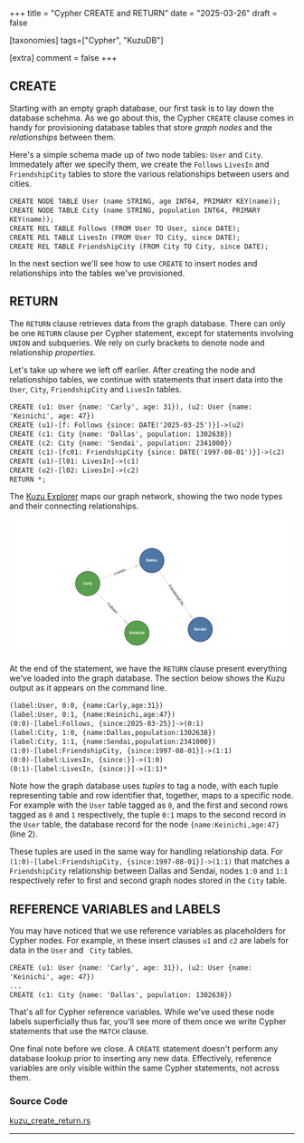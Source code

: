 +++
title = "Cypher CREATE and RETURN"
date = "2025-03-26"
draft = false

[taxonomies]
tags=["Cypher", "KuzuDB"]

[extra]
comment = false
+++

## CREATE

Starting with an empty graph database, our first task is to lay down the database schehma. As we go about this, the Cypher ```CREATE``` 
clause comes in handy for provisioning database tables that store *graph nodes* and the *relationships* between them. 

Here's a simple schema made up of two node tables: ```User``` and ```City```. Immedately after we specify them, we create 
the ```Follows``` ```LivesIn``` and ```FriendshipCity``` tables to store the various relationships between users and cities.

```cypher
CREATE NODE TABLE User (name STRING, age INT64, PRIMARY KEY(name));
CREATE NODE TABLE City (name STRING, population INT64, PRIMARY KEY(name));
CREATE REL TABLE Follows (FROM User TO User, since DATE);
CREATE REL TABLE LivesIn (FROM User TO City, since DATE);
CREATE REL TABLE FriendshipCity (FROM City TO City, since DATE);
```
In the next section we'll see how  to use ```CREATE``` to insert nodes and relationships into the tables we've provisioned.  

## RETURN

The ```RETURN``` clause retrieves data from the graph database. There can only be one ```RETURN``` clause per Cypher statement, 
except for statements involving ```UNION``` and subqueries. We rely on curly brackets to denote node and relationship *properties*.

Let's take up where we left off earlier. After creating the node and relationshipo tables, we continue with statements that insert data 
into the ```User```, ```City```, ```FriendshipCity``` and ```LivesIn``` tables. 

```cypher, linenos
CREATE (u1: User {name: 'Carly', age: 31}), (u2: User {name: 'Keinichi', age: 47})
CREATE (u1)-[f: Follows {since: DATE('2025-03-25')}]->(u2)
CREATE (c1: City {name: 'Dallas', population: 1302638})
CREATE (c2: City {name: 'Sendai', population: 2341000})
CREATE (c1)-[fc01: FriendshipCity {since: DATE('1997-08-01')}]->(c2)
CREATE (u1)-[l01: LivesIn]->(c1)
CREATE (u2)-[l02: LivesIn]->(c2)
RETURN *;    
```

The [Kuzu Explorer](https://github.com/kuzudb/explorer) maps our graph network, showing the two node types and their connecting relationships. 

![](2025_0326-kuzugraph_city_user-800px.jpg)

At the end of the statement, we have the ```RETURN``` clause present everything we've loaded into the graph database.
The section below shows the Kuzu output as it appears on the command line. 

```KuzuDB, linenos
(label:User, 0:0, {name:Carly,age:31})
(label:User, 0:1, {name:Keinichi,age:47})
(0:0)-[label:Follows, {since:2025-03-25}]->(0:1)
(label:City, 1:0, {name:Dallas,population:1302638})
(label:City, 1:1, {name:Sendai,population:2341000})
(1:0)-[label:FriendshipCity, {since:1997-08-01}]->(1:1)
(0:0)-[label:LivesIn, {since:}]->(1:0)
(0:1)-[label:LivesIn, {since:}]->(1:1)*
```
Note how the graph database uses *tuples* to tag a node, with each tuple representing table and row identifier
that, together, maps to a specific node. For example with the ```User``` table tagged as ```0```, and the first and second
rows tagged as ```0``` and ```1``` respectively, the tuple ```0:1``` maps to 
the second record in the ```User``` table, the database record for the node ```{name:Keinichi,age:47}```
(line 2).

These tuples are used in the same way for handling relationship data. For ```(1:0)-[label:FriendshipCity, {since:1997-08-01}]->(1:1)``` 
that matches a ```FriendshipCity``` relationship between Dallas and Sendai, nodes ```1:0``` and ```1:1``` respectively 
refer to first and second graph nodes stored in the ```City``` table.

## REFERENCE VARIABLES and LABELS

You may have noticed that we use reference variables as placeholders for Cypher nodes. For example, in these insert clauses
```u1``` and ```c2``` are labels for data in the ```User``` and ``` City``` tables. 

```cypher, linenos
CREATE (u1: User {name: 'Carly', age: 31}), (u2: User {name: 'Keinichi', age: 47})
...
CREATE (c1: City {name: 'Dallas', population: 1302638})
```

That's all for Cypher reference variables. While we've used these node labels superficially thus far, you'll see more of them once we write Cypher statements 
that use the ```MATCH``` clause.

One final note before we close. A ```CREATE``` statement doesn't perform any database lookup prior to inserting any 
new data. Effectively, reference variables are only visible within the same Cypher statements, not across them.

### Source Code

[kuzu_create_return.rs](https://github.com/csaatechnicalarts/rust-graph-databases/blob/main/learn_cypher/src/bin/kuzu_create_return.rs)
<hr/>
